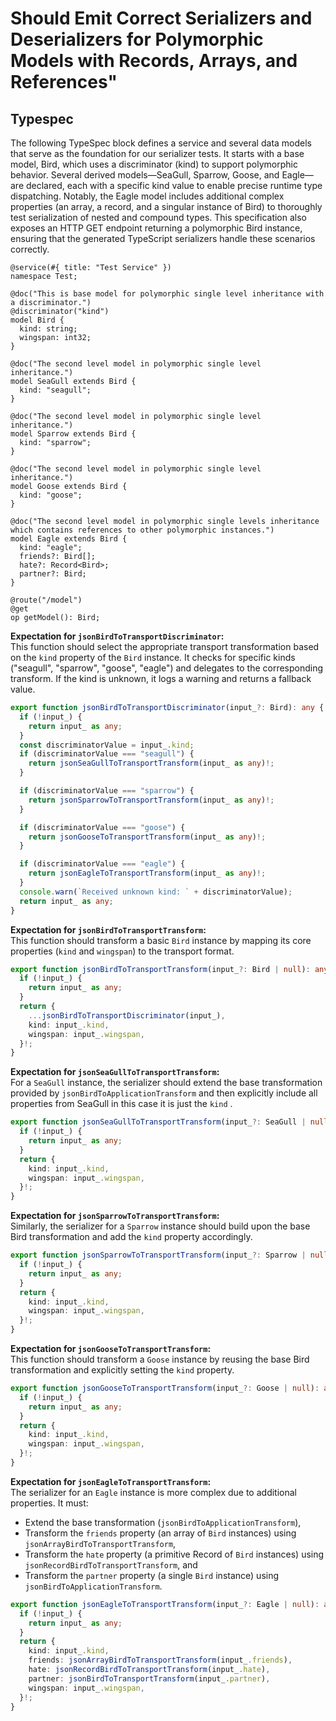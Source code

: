 # Should Emit Correct Serializers and Deserializers for Polymorphic Models with Records, Arrays, and References"

## Typespec

The following TypeSpec block defines a service and several data models that serve as the foundation for our serializer tests. It starts with a base model, Bird, which uses a discriminator (kind) to support polymorphic behavior. Several derived models—SeaGull, Sparrow, Goose, and Eagle—are declared, each with a specific kind value to enable precise runtime type dispatching. Notably, the Eagle model includes additional complex properties (an array, a record, and a singular instance of Bird) to thoroughly test serialization of nested and compound types. This specification also exposes an HTTP GET endpoint returning a polymorphic Bird instance, ensuring that the generated TypeScript serializers handle these scenarios correctly.

```tsp
@service(#{ title: "Test Service" })
namespace Test;

@doc("This is base model for polymorphic single level inheritance with a discriminator.")
@discriminator("kind")
model Bird {
  kind: string;
  wingspan: int32;
}

@doc("The second level model in polymorphic single level inheritance.")
model SeaGull extends Bird {
  kind: "seagull";
}

@doc("The second level model in polymorphic single level inheritance.")
model Sparrow extends Bird {
  kind: "sparrow";
}

@doc("The second level model in polymorphic single level inheritance.")
model Goose extends Bird {
  kind: "goose";
}

@doc("The second level model in polymorphic single levels inheritance which contains references to other polymorphic instances.")
model Eagle extends Bird {
  kind: "eagle";
  friends?: Bird[];
  hate?: Record<Bird>;
  partner?: Bird;
}

@route("/model")
@get
op getModel(): Bird;
```

**Expectation for `jsonBirdToTransportDiscriminator`:**  
This function should select the appropriate transport transformation based on the `kind` property of the `Bird` instance. It checks for specific kinds ("seagull", "sparrow", "goose", "eagle") and delegates to the corresponding transform. If the kind is unknown, it logs a warning and returns a fallback value.

```ts src/models/internal/serializers.ts function jsonBirdToTransportDiscriminator
export function jsonBirdToTransportDiscriminator(input_?: Bird): any {
  if (!input_) {
    return input_ as any;
  }
  const discriminatorValue = input_.kind;
  if (discriminatorValue === "seagull") {
    return jsonSeaGullToTransportTransform(input_ as any)!;
  }

  if (discriminatorValue === "sparrow") {
    return jsonSparrowToTransportTransform(input_ as any)!;
  }

  if (discriminatorValue === "goose") {
    return jsonGooseToTransportTransform(input_ as any)!;
  }

  if (discriminatorValue === "eagle") {
    return jsonEagleToTransportTransform(input_ as any)!;
  }
  console.warn(`Received unknown kind: ` + discriminatorValue);
  return input_ as any;
}
```

**Expectation for `jsonBirdToTransportTransform`:**  
This function should transform a basic `Bird` instance by mapping its core properties (`kind` and `wingspan`) to the transport format.

```ts src/models/internal/serializers.ts function jsonBirdToTransportTransform
export function jsonBirdToTransportTransform(input_?: Bird | null): any {
  if (!input_) {
    return input_ as any;
  }
  return {
    ...jsonBirdToTransportDiscriminator(input_),
    kind: input_.kind,
    wingspan: input_.wingspan,
  }!;
}
```

**Expectation for `jsonSeaGullToTransportTransform`:**  
For a `SeaGull` instance, the serializer should extend the base transformation provided by `jsonBirdToApplicationTransform` and then explicitly include all properties from SeaGull in this case it is just the `kind` .

```ts src/models/internal/serializers.ts function jsonSeaGullToTransportTransform
export function jsonSeaGullToTransportTransform(input_?: SeaGull | null): any {
  if (!input_) {
    return input_ as any;
  }
  return {
    kind: input_.kind,
    wingspan: input_.wingspan,
  }!;
}
```

**Expectation for `jsonSparrowToTransportTransform`:**  
Similarly, the serializer for a `Sparrow` instance should build upon the base Bird transformation and add the `kind` property accordingly.

```ts src/models/internal/serializers.ts function jsonSparrowToTransportTransform
export function jsonSparrowToTransportTransform(input_?: Sparrow | null): any {
  if (!input_) {
    return input_ as any;
  }
  return {
    kind: input_.kind,
    wingspan: input_.wingspan,
  }!;
}
```

**Expectation for `jsonGooseToTransportTransform`:**  
This function should transform a `Goose` instance by reusing the base Bird transformation and explicitly setting the `kind` property.

```ts src/models/internal/serializers.ts function jsonGooseToTransportTransform
export function jsonGooseToTransportTransform(input_?: Goose | null): any {
  if (!input_) {
    return input_ as any;
  }
  return {
    kind: input_.kind,
    wingspan: input_.wingspan,
  }!;
}
```

**Expectation for `jsonEagleToTransportTransform`:**  
The serializer for an `Eagle` instance is more complex due to additional properties. It must:

- Extend the base transformation (`jsonBirdToApplicationTransform`),
- Transform the `friends` property (an array of `Bird` instances) using `jsonArrayBirdToTransportTransform`,
- Transform the `hate` property (a primitive Record of `Bird` instances) using `jsonRecordBirdToTransportTransform`, and
- Transform the `partner` property (a single `Bird` instance) using `jsonBirdToApplicationTransform`.

```ts src/models/internal/serializers.ts function jsonEagleToTransportTransform
export function jsonEagleToTransportTransform(input_?: Eagle | null): any {
  if (!input_) {
    return input_ as any;
  }
  return {
    kind: input_.kind,
    friends: jsonArrayBirdToTransportTransform(input_.friends),
    hate: jsonRecordBirdToTransportTransform(input_.hate),
    partner: jsonBirdToTransportTransform(input_.partner),
    wingspan: input_.wingspan,
  }!;
}
```
